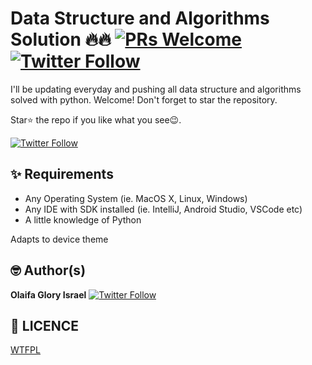 # Data Structure and Algorithms Solution 🔥🔥 [![PRs Welcome](https://img.shields.io/badge/PRs-welcome-brightgreen.svg?style=flat-square)](http://makeapullrequest.com) [![Twitter Follow](https://img.shields.io/twitter/follow/kheeng_splash?style=social)](https://twitter.com/kheeng_splash)
I'll be updating everyday and pushing all data structure and algorithms solved with python. Welcome! Don't forget to star the repository.



Star⭐ the repo if you like what you see😉.

[![Twitter Follow](https://img.shields.io/twitter/follow/kheeng_splash?style=social)](https://twitter.com/kheeng_splash)

## ✨ Requirements

- Any Operating System (ie. MacOS X, Linux, Windows)
- Any IDE with SDK installed (ie. IntelliJ, Android Studio, VSCode etc)
- A little knowledge of Python 


Adapts to device theme

## 🤓 Author(s)

**Olaifa Glory Israel** [![Twitter Follow](https://img.shields.io/twitter/follow/kheeng_splash?style=social)](https://twitter.com/kheeng_splash)

## 🔖 LICENCE

[WTFPL](http://www.wtfpl.net/about/)
